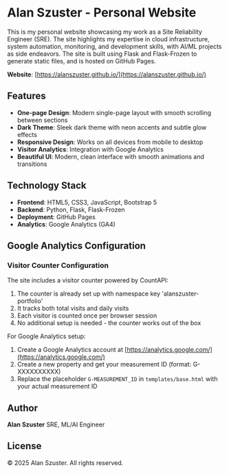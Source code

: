 # Alan Szuster - Personal Website

This is my personal website showcasing my work as a Site Reliability Engineer (SRE). The site highlights my expertise in cloud infrastructure, system automation, monitoring, and development skills, with AI/ML projects as side endeavors. The site is built using Flask and Flask-Frozen to generate static files, and is hosted on GitHub Pages.

**Website**: [https://alanszuster.github.io/](https://alanszuster.github.io/)

## Features

- **One-page Design**: Modern single-page layout with smooth scrolling between sections
- **Dark Theme**: Sleek dark theme with neon accents and subtle glow effects
- **Responsive Design**: Works on all devices from mobile to desktop
- **Visitor Analytics**: Integration with Google Analytics
- **Beautiful UI**: Modern, clean interface with smooth animations and transitions

## Technology Stack

- **Frontend**: HTML5, CSS3, JavaScript, Bootstrap 5
- **Backend**: Python, Flask, Flask-Frozen
- **Deployment**: GitHub Pages
- **Analytics**: Google Analytics (GA4)

## Google Analytics Configuration

### Visitor Counter Configuration

The site includes a visitor counter powered by CountAPI:

1. The counter is already set up with namespace key 'alanszuster-portfolio'
2. It tracks both total visits and daily visits
3. Each visitor is counted once per browser session
4. No additional setup is needed - the counter works out of the box

For Google Analytics setup:

1. Create a Google Analytics account at [https://analytics.google.com/](https://analytics.google.com/)
2. Create a new property and get your measurement ID (format: G-XXXXXXXXXX)
3. Replace the placeholder `G-MEASUREMENT_ID` in `templates/base.html` with your actual measurement ID

## Author

**Alan Szuster**
SRE, ML/AI Engineer

## License

© 2025 Alan Szuster. All rights reserved.
